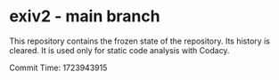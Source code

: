 # exiv2 - main branch

This repository contains the frozen state of the repository.
Its history is cleared. It is used only for static code
analysis with Codacy.

Commit Time: 1723943915